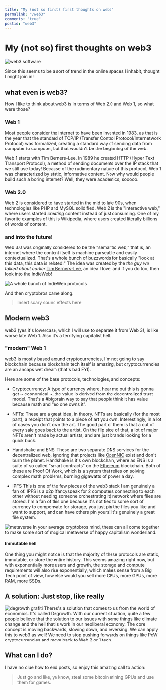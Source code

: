 ```yaml
---
title: "My (not so first) first thoughts on web3"
permalink: "/web3"
comments: "true"
postid: "web3"
---
```

My (not so) first thoughts on web3
==================================

![web3 software](/static/web3.png)


Since this seems to be a sort of trend in the online spaces I inhabit, thought
I might join in!

what even is web3?
------------------ 

How I like to think about web3 is in terms of Web 2.0 and Web 1,
so what were those?

### Web 1

Most people consider the internet to have been invented in 1983, as that is the
year that the standard of TCP/IP (Transfer Control Protocol/Internetwork
Protocol) was formalized, creating a standard way of sending data from computer
to computer, but that wouldn't be the beginning of the web.

Web 1 starts with Tim Berners-Lee. In 1989 he created HTTP (Hyper Text Transport
Protocol), a method of sending documents over the IP stack that we still use
today! Because of the rudimentary nature of this protocol, Web 1 was 
characterized by static, informative content.
Now why would people build such a boring internet? Well, they were academics,
sooooo.

### Web 2.0

Web 2 is considered to have started in the mid to late 90s, when technologies
like PHP and MySQL solidified. Web 2 is the "interactive web," where users 
started _creating_ content instead of just consuming. One of my favorite
examples of this is Wikipedia, where users created literally billions of words
of content.

### and into the future!

Web 3.0 was originally considered to be the "semantic web," that is, an internet 
where the content itself is machine parseable and easily contextualized. That's a
whole bunch of buzzwords for basically "look at this data, this data is
related!" The idea was created by the _the guy we talked about earlier_ 
[Tim Berners-Lee](https://www.w3.org/People/Berners-Lee/), an idea I love, and
if you do too, then look into the IndieWeb!

![A whole bunch of IndieWeb protocols](/static/indie.png)

And then cryptobros came along. 

> Insert scary sound effects here

## Modern web3
web3 (yes it's lowercase, which I will use to separate it from Web 3), is like 
worse late Web 1. Also it's a terrifying capitalist hell. 

### "modern" Web 1
web3 is mostly based around cryptocurrencies, I'm not going to say blockchain
because blockchain tech itself is amazing, but cryptocurrencies are an ancaps
wet dream (that's bad FYI).

Here are some of the base protocols, technologies, and concepts:
- Cryptocurrency:
	A type of currency where, hear me out this is gonna get ~ economical ~,
	the value is derived from the decentralized trust model. That's a #bigbrain
	way to say that people think it has value because math and "no one owns it".
	
- NFTs:
	These are a great idea, in theory. NFTs are basically (for the most part), a
	receipt that points to a piece of art you own. Interestingly, in a lot of 
	cases you don't own the art. The good part of them is that a cut of every
	sale goes back to the artist. On the flip side of that, a lot of major NFTs
	aren't made by actual artists, and are just brands looking for a quick buck.

- Handshake and ENS:
	These are two separate DNS services for the decentralized web, ignoring that
	projects like [OpenNIC](https://opennic.org) exist and don't burn the
	planet. Handshake is it's own blockchain, where as ENS is a suite of so
	called "smart contracts" on the [Ethereum](https://ethereum.org) blockchain.
	Both of these are Proof Of Work, which is a system that relies on solving 
	complex math problems, burning gigawatts of power a day. 

- IPFS 
	This is one of the few pieces of the web3 stack I am genuinely a fan of.
	[IPFS](https://ipfs.io) is a p2p (fancyspeak for 2 computers connecting to 
	each other without needing someone orchestrating it) network where files are
	stored. I'm a fan of this one because it's not tied to some sort of currency
	to compensate for storage, you just pin the files you like and want to 
	support, and can have others pin yours! It's genuinely a great file system.

![metaverse](/static/meta.png)
In your average cryptobros mind, these can all come together to make some sort
of magical metaverse of happy capitalism wonderland.
	
#### Immutable hell
One thing you might notice is that the majority of these protocols are static,
immutable, or store the entire history. This seems amazing right now, but with
exponentially more users and growth, the storage and compute requirements will
also rise exponentially, which makes sense from a Big Tech point of view, how
else would you sell more CPUs, more GPUs, more RAM, more SSDs. 

## A solution: Just stop, like really
![degrowth grafiti](/static/degrowth.png)
Theres's a solution that comes to us from the world of economics. It's called
Degrowth. With our current situation, quite a few people believe that the
solution to our issues with some things like climate change and the hell that is
work in our neoliberal economy. The core concept is moving backwards, slowing
down, and reversing. We can apply this to web3 as well! We need to stop pushing
forwards on things like PoW cryptocurrencies and move back to Web 2 or 1 tech.

## What can I do?
I have no clue how to end posts, so enjoy this amazing call to action:
> Just go and like, ya know, steal some bitcoin mining GPUs and use them for 
> games.
